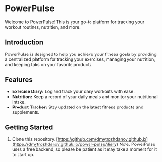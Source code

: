 # PowerPulse

Welcome to PowerPulse! This is your go-to platform for tracking your workout routines, nutrition, and more.


## Introduction
PowerPulse is designed to help you achieve your fitness goals by providing a centralized platform for tracking your exercises, managing your nutrition, and keeping tabs on your favorite products.

## Features
- **Exercise Diary:** Log and track your daily workouts with ease.
- **Nutrition:** Keep a record of your daily meals and monitor your nutritional intake.
- **Product Tracker:** Stay updated on the latest fitness products and supplements.

## Getting Started
1. Clone this repository.
[https://github.com/dmytrozhdanov.github.io](https://dmytrozhdanov.github.io/power-pulse/diary)
Note: PowerPulse uses a free backend, so please be patient as it may take a moment for it to start up.
